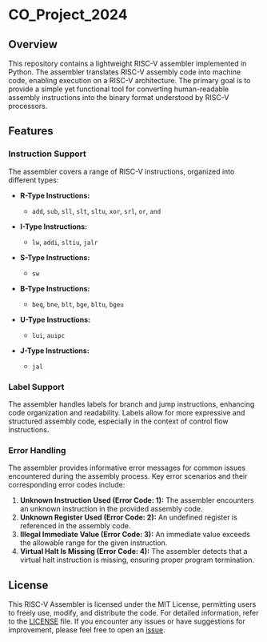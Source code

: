 # CO_Project_2024


## Overview

This repository contains a lightweight RISC-V assembler implemented in Python. The assembler translates RISC-V assembly code into machine code, enabling execution on a RISC-V architecture. The primary goal is to provide a simple yet functional tool for converting human-readable assembly instructions into the binary format understood by RISC-V processors.

## Features

### Instruction Support

The assembler covers a range of RISC-V instructions, organized into different types:

- **R-Type Instructions:**
  - `add`, `sub`, `sll`, `slt`, `sltu`, `xor`, `srl`, `or`, `and`

- **I-Type Instructions:**
  - `lw`, `addi`, `sltiu`, `jalr`

- **S-Type Instructions:**
  - `sw`

- **B-Type Instructions:**
  - `beq`, `bne`, `blt`, `bge`, `bltu`, `bgeu`

- **U-Type Instructions:**
  - `lui`, `auipc`

- **J-Type Instructions:**
  - `jal`

### Label Support

The assembler handles labels for branch and jump instructions, enhancing code organization and readability. Labels allow for more expressive and structured assembly code, especially in the context of control flow instructions.

### Error Handling

The assembler provides informative error messages for common issues encountered during the assembly process. Key error scenarios and their corresponding error codes include:

1. **Unknown Instruction Used (Error Code: 1):** The assembler encounters an unknown instruction in the provided assembly code.
2. **Unknown Register Used (Error Code: 2):** An undefined register is referenced in the assembly code.
3. **Illegal Immediate Value (Error Code: 3):** An immediate value exceeds the allowable range for the given instruction.
4. **Virtual Halt Is Missing (Error Code: 4):** The assembler detects that a virtual halt instruction is missing, ensuring proper program termination.

## License

This RISC-V Assembler is licensed under the MIT License, permitting users to freely use, modify, and distribute the code. For detailed information, refer to the [LICENSE](LICENSE) file. If you encounter any issues or have suggestions for improvement, please feel free to open an [issue](https://github.com/your-username/riscv-assembler/issues).


